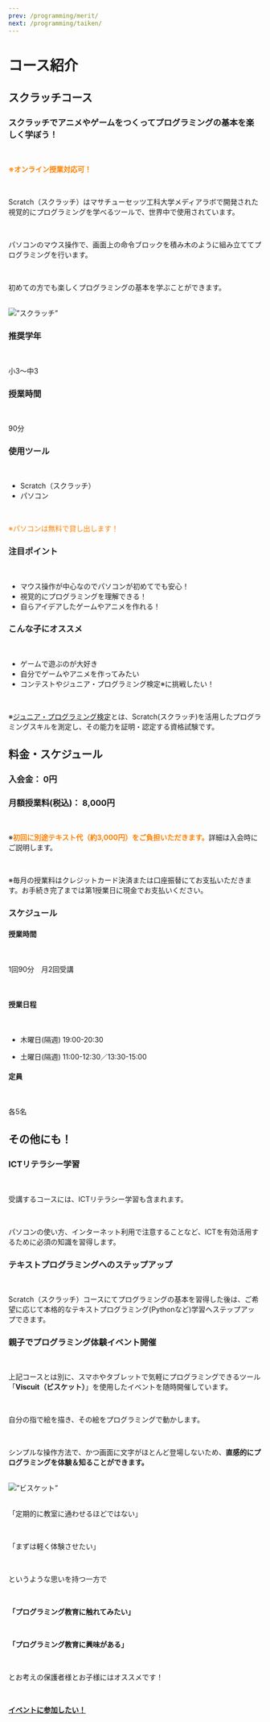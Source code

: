 ```yaml
---
prev: /programming/merit/
next: /programming/taiken/
---
```

# コース紹介
## スクラッチコース
### スクラッチでアニメやゲームをつくってプログラミングの基本を楽しく学ぼう！
<br>

<font color="#ff8000">**※オンライン授業対応可！**</font>

<br>

Scratch（スクラッチ）はマサチューセッツ工科大学メディアラボで開発された視覚的にプログラミングを学べるツールで、世界中で使用されています。

<br>

パソコンのマウス操作で、画面上の命令ブロックを積み木のように組み立ててプログラミングを行います。

<br>

初めての方でも楽しくプログラミングの基本を学ぶことができます。

<br>

<img src="/img/course-scratch.png" alt=”スクラッチ” />

<br>

### 推奨学年
<br>

小3～中3

### 授業時間
<br>

90分

### 使用ツール
<br>

- Scratch（スクラッチ）
- パソコン

<br>

<font color="#ff8000">※パソコンは無料で貸し出します！</font>

### 注目ポイント
<br>

- マウス操作が中心なのでパソコンが初めてでも安心！
- 視覚的にプログラミングを理解できる！
- 自らアイデアしたゲームやアニメを作れる！

### こんな子にオススメ
<br>

- ゲームで遊ぶのが大好き
- 自分でゲームやアニメを作ってみたい
- コンテストやジュニア・プログラミング検定※に挑戦したい！

<br>

※<a href="https://www.sikaku.gr.jp/js/ks/" target="_blank">ジュニア・プログラミング検定</a>とは、Scratch(スクラッチ)を活用したプログラミングスキルを測定し、その能力を証明・認定する資格試験です。

## 料金・スケジュール
### 入会金： 0円

### 月額授業料(税込)： **8,000円**

<br>

※<font color="#ff8000">**初回に別途テキスト代（約3,000円）をご負担いただきます。**</font>詳細は入会時にご説明します。

<br>

※毎月の授業料はクレジットカード決済または口座振替にてお支払いただきます。お手続き完了までは第1授業日に現金でお支払いください。

### スケジュール
#### 授業時間	
<br>

1回90分　月2回受講

<br>

#### 授業日程
<br>

- 木曜日(隔週) 19:00-20:30

- 土曜日(隔週) 11:00-12:30／13:30-15:00

#### 定員
<br>

各5名

## その他にも！
### ICTリテラシー学習
<br>

受講するコースには、ICTリテラシー学習も含まれます。

<br>

パソコンの使い方、インターネット利用で注意することなど、ICTを有効活用するために必須の知識を習得します。

### テキストプログラミングへのステップアップ
<br>

Scratch（スクラッチ）コースにてプログラミングの基本を習得した後は、ご希望に応じて本格的なテキストプログラミング(Pythonなど)学習へステップアップできます。

### 親子でプログラミング体験イベント開催
<br>

上記コースとは別に、スマホやタブレットで気軽にプログラミングできるツール「**Viscuit（ビスケット）**」を使用したイベントを随時開催しています。

<br>

自分の指で絵を描き、その絵をプログラミングで動かします。

<br>

シンプルな操作方法で、かつ画面に文字がほとんど登場しないため、**直感的にプログラミングを体験＆知ることができます。**

<br>

<img src="/img/course-viscuit.jpg" alt=”ビスケット” />
<br>
<br>

「定期的に教室に通わせるほどではない」

<br>

「まずは軽く体験させたい」

<br>

というような思いを持つ一方で

<br>

**「プログラミング教育に触れてみたい」**

<br>

**「プログラミング教育に興味がある」**

<br>

とお考えの保護者様とお子様にはオススメです！

<br>

<a href="/contact" class="btn">**イベントに参加したい！**</a>
